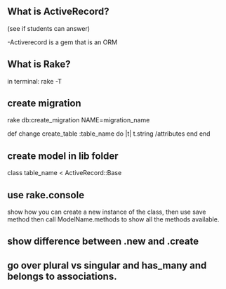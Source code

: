 ## What is ActiveRecord?
(see if students can answer)

 -Activerecord is a gem that is an ORM

## What is Rake?
in terminal: rake -T

## create migration
rake db:create_migration NAME=migration_name

def change
    create_table :table_name do |t|
        t.string /attributes
    end
end


## create model in lib folder
class table_name < ActiveRecord::Base


## use rake.console 
show how you can create a new instance of the class, then use save method
then call ModelName.methods to show all the methods available. 

## show difference between .new and .create


## go over plural vs singular and has_many and belongs to associations. 
